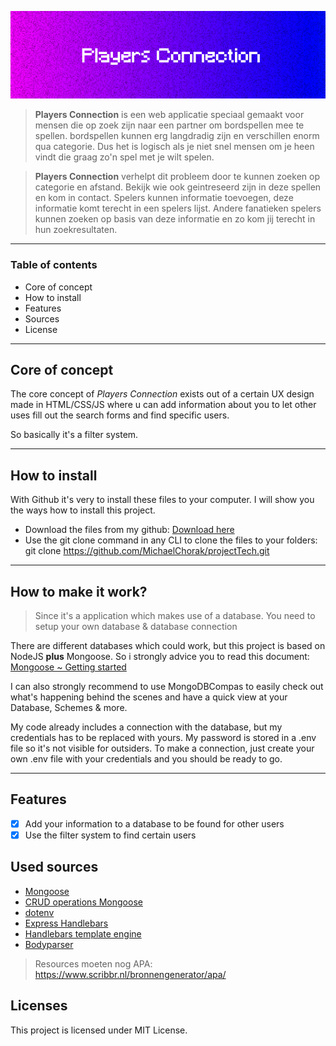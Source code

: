  ![Players connect banner](https://github.com/MichaelChorak/projectTech/blob/main/public/images/banner.png)
> __Players Connection__ is een web applicatie speciaal gemaakt voor mensen die op zoek zijn naar een partner om bordspellen mee te spellen.
bordspellen kunnen erg langdradig zijn en verschillen enorm qua categorie. Dus het is logisch als je niet snel mensen om je heen vindt die graag zo'n spel met je wilt spelen.

>__Players Connection__ verhelpt dit probleem door te kunnen zoeken op categorie en afstand. Bekijk wie ook geintreseerd zijn in deze spellen en kom in contact.
Spelers kunnen informatie toevoegen, deze informatie komt terecht in een spelers lijst. Andere fanatieken spelers kunnen zoeken op basis van deze informatie en zo kom jij terecht in hun zoekresultaten.


---

### Table of contents

* Core of concept
* How to install
* Features
* Sources
* License

---

## Core of concept
The core concept of *Players Connection* exists out of a certain UX design made in HTML/CSS/JS where u can add information about you to let other uses fill out the search forms and find specific users. 

So basically it's a filter system.

---

## How to install

With Github it's very to install these files to your computer. I will show you the ways how to install this project.

* Download the files from my github:  [Download here](https://github.com/MichaelChorak/projectTech)
* Use the git clone command in any CLI to clone the files to your folders: git clone https://github.com/MichaelChorak/projectTech.git

---

## How to make it work?
> Since it's a application which makes use of a database. You need to setup your own database & database connection

There are different databases which could work, but this project is based on NodeJS __plus__ Mongoose.
So i strongly advice you to read this document:  [Mongoose ~ Getting started](https://mongoosejs.com/docs/)

I can also strongly recommend to use MongoDBCompas to easily check out what's happening behind the scenes and have a quick view at your Database, Schemes & more.

My code already includes a connection with the database, but my credentials has to be replaced with yours. My password is stored in a .env file so it's not visible for outsiders. To make a connection, just create your own .env file with your credentials and you should be ready to go.

---

## Features

- [x] Add your information to a database to be found for other users
- [x] Use the filter system to find certain users

## Used sources

* [Mongoose](https://mongoosejs.com/docs/)
* [CRUD operations Mongoose](https://docs.mongodb.com/manual/crud/)
* [dotenv](https://www.npmjs.com/package/dotenv)
* [Express Handlebars](https://www.npmjs.com/package/express-handlebars)
* [Handlebars template engine](https://handlebarsjs.com/)
* [Bodyparser](https://www.npmjs.com/package/body-parser)

> Resources moeten nog APA: https://www.scribbr.nl/bronnengenerator/apa/

## Licenses

This project is licensed under MIT License.
